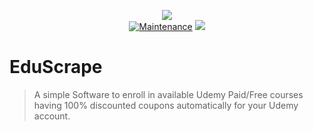 <p align="center">
    <a href="https://github.com/vairous-1x/EduScrape"><img src="https://blogger.googleusercontent.com/img/b/R29vZ2xl/AVvXsEjGd7LsTo7XiT2hzLFVUO_uu6YfKq376qoYVG3hjy8vGlYtP0JI9wq-sbyI2Bn8_YTCTKC0ltWg414ylnfX1itDmCXd2obdzV-mNADsGY6QpQVUSPu3gVH-KRBFvUkpJ2RGkM75kVC_FPQW2bTy8xdSGXT45J_dGADEKeFynDy04lEgz8AXik_jTAli3Ng/s320/EduScrape.png"></a>
    <br/>   
    <a href="https://github.com/vairous-1x/EduScrape/graphs/commit-activity"><img alt="Maintenance" src="https://img.shields.io/badge/Maintained%3F-yes-green.svg?style=for-the-badge"></a>
    <img src="https://forthebadge.com/images/badges/made-with-python.svg">
    

    
</p>

# EduScrape

> A simple Software to enroll in available Udemy Paid/Free courses having 100% discounted coupons automatically for your Udemy account.
